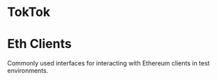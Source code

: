 # TokTok
# Eth Clients

Commonly used interfaces for interacting with Ethereum clients in test environments.
